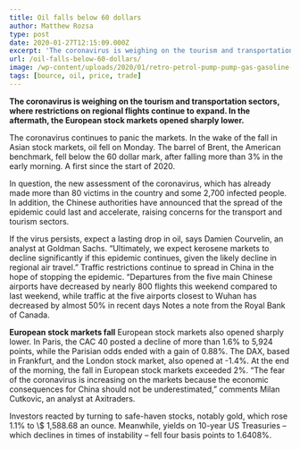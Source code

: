 ```yaml
---
title: Oil falls below 60 dollars
author: Matthew Rozsa
type: post
date: 2020-01-27T12:15:09.000Z
excerpt: 'The coronavirus is weighing on the tourism and transportation sectors, where restrictions on regional flights continue to expand. In the aftermath, the European stock markets opened sharply lower.'
url: /oil-falls-below-60-dollars/
image: /wp-content/uploads/2020/01/retro-petrol-pump-pump-gas-gasoline-oil.jpg
tags: [bource, oil, price, trade]
---
```


**The coronavirus is weighing on the tourism and transportation sectors, where restrictions on regional flights continue to expand. In the aftermath, the European stock markets opened sharply lower.**

The coronavirus continues to panic the markets. In the wake of the fall in Asian stock markets, oil fell on Monday. The barrel of Brent, the American benchmark, fell below the 60 dollar mark, after falling more than 3% in the early morning. A first since the start of 2020.

In question, the new assessment of the coronavirus, which has already made more than 80 victims in the country and some 2,700 infected people. In addition, the Chinese authorities have announced that the spread of the epidemic could last and accelerate, raising concerns for the transport and tourism sectors.

If the virus persists, expect a lasting drop in oil, says Damien Courvelin, an analyst at Goldman Sachs. “Ultimately, we expect kerosene markets to decline significantly if this epidemic continues, given the likely decline in regional air travel.” Traffic restrictions continue to spread in China in the hope of stopping the epidemic. “Departures from the five main Chinese airports have decreased by nearly 800 flights this weekend compared to last weekend, while traffic at the five airports closest to Wuhan has decreased by almost 50% in recent days Notes a note from the Royal Bank of Canada.

**European stock markets fall**
European stock markets also opened sharply lower. In Paris, the CAC 40 posted a decline of more than 1.6% to 5,924 points, while the Parisian odds ended with a gain of 0.88%. The DAX, based in Frankfurt, and the London stock market, also opened at -1.4%. At the end of the morning, the fall in European stock markets exceeded 2%. “The fear of the coronavirus is increasing on the markets because the economic consequences for China should not be underestimated,” comments Milan Cutkovic, an analyst at Axitraders.

Investors reacted by turning to safe-haven stocks, notably gold, which rose 1.1% to \\$ 1,588.68 an ounce. Meanwhile, yields on 10-year US Treasuries – which declines in times of instability – fell four basis points to 1.6408%.
